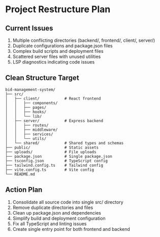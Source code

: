 # Project Restructure Plan

## Current Issues
1. Multiple conflicting directories (backend/, frontend/, client/, server/)
2. Duplicate configurations and package.json files
3. Complex build scripts and deployment files
4. Scattered server files with unused utilities
5. LSP diagnostics indicating code issues

## Clean Structure Target
```
bid-management-system/
├── src/
│   ├── client/           # React frontend
│   │   ├── components/
│   │   ├── pages/
│   │   ├── hooks/
│   │   └── lib/
│   ├── server/           # Express backend
│   │   ├── routes/
│   │   ├── middleware/
│   │   ├── services/
│   │   └── utils/
│   └── shared/           # Shared types and schemas
├── public/               # Static assets
├── uploads/              # File uploads
├── package.json          # Single package.json
├── tsconfig.json         # TypeScript config
├── tailwind.config.ts    # Tailwind config
├── vite.config.ts        # Vite config
└── README.md
```

## Action Plan
1. Consolidate all source code into single src/ directory
2. Remove duplicate directories and files
3. Clean up package.json and dependencies
4. Simplify build and deployment configuration
5. Fix all TypeScript and linting issues
6. Create single entry point for both frontend and backend